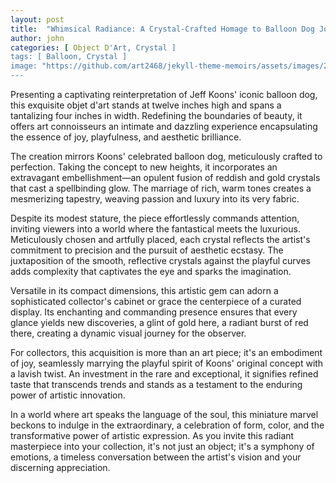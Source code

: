 ```yaml
---
layout: post
title:  "Whimsical Radiance: A Crystal-Crafted Homage to Balloon Dog Joy"
author: john
categories: [ Object D'Art, Crystal ]
tags: [ Balloon, Crystal ]
image: "https://github.com/art2468/jekyll-theme-memoirs/assets/images/200.jpg"
---
```


Presenting a captivating reinterpretation of Jeff Koons' iconic balloon dog, this exquisite objet d'art stands at twelve inches high and spans a tantalizing four inches in width. Redefining the boundaries of beauty, it offers art connoisseurs an intimate and dazzling experience encapsulating the essence of joy, playfulness, and aesthetic brilliance.

The creation mirrors Koons' celebrated balloon dog, meticulously crafted to perfection. Taking the concept to new heights, it incorporates an extravagant embellishment—an opulent fusion of reddish and gold crystals that cast a spellbinding glow. The marriage of rich, warm tones creates a mesmerizing tapestry, weaving passion and luxury into its very fabric.

Despite its modest stature, the piece effortlessly commands attention, inviting viewers into a world where the fantastical meets the luxurious. Meticulously chosen and artfully placed, each crystal reflects the artist's commitment to precision and the pursuit of aesthetic ecstasy. The juxtaposition of the smooth, reflective crystals against the playful curves adds complexity that captivates the eye and sparks the imagination.

Versatile in its compact dimensions, this artistic gem can adorn a sophisticated collector's cabinet or grace the centerpiece of a curated display. Its enchanting and commanding presence ensures that every glance yields new discoveries, a glint of gold here, a radiant burst of red there, creating a dynamic visual journey for the observer.

For collectors, this acquisition is more than an art piece; it's an embodiment of joy, seamlessly marrying the playful spirit of Koons' original concept with a lavish twist. An investment in the rare and exceptional, it signifies refined taste that transcends trends and stands as a testament to the enduring power of artistic innovation.

In a world where art speaks the language of the soul, this miniature marvel beckons to indulge in the extraordinary, a celebration of form, color, and the transformative power of artistic expression. As you invite this radiant masterpiece into your collection, it's not just an object; it's a symphony of emotions, a timeless conversation between the artist's vision and your discerning appreciation.

